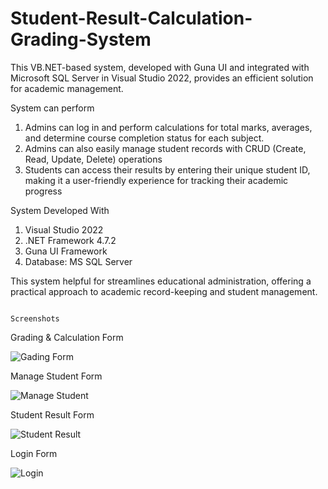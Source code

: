 # Student-Result-Calculation-Grading-System
This VB.NET-based system, developed with Guna UI and integrated with Microsoft SQL Server in Visual Studio 2022, provides an efficient solution for academic management.

System can perform
1. Admins can log in and perform calculations for total marks, averages, and determine course completion status for each subject.
2. Admins can also easily manage student records with CRUD (Create, Read, Update, Delete) operations
3. Students can access their results by entering their unique student ID, making it a user-friendly experience for tracking their academic progress

System Developed With
1. Visual Studio 2022
2. .NET Framework 4.7.2
3. Guna UI Framework
4. Database: MS SQL Server

This system helpful  for streamlines educational administration, offering a practical approach to academic record-keeping and student management.

                                                                   Screenshots

Grading & Calculation Form

![Gading Form](https://github.com/Nimith-Nimeshana/Student-Result-Calculation-Grading-System/assets/100043929/edd8495a-1606-4062-8e9a-376963cc0820)

Manage Student Form

![Manage Student](https://github.com/Nimith-Nimeshana/Student-Result-Calculation-Grading-System/assets/100043929/dad02e0f-d2a3-4a01-8097-4d386a11e9f3)

Student Result Form

![Student Result](https://github.com/Nimith-Nimeshana/Student-Result-Calculation-Grading-System/assets/100043929/5cd518cd-140d-49c6-8fd9-008b33cfde4b)

Login Form

![Login](https://github.com/Nimith-Nimeshana/Student-Result-Calculation-Grading-System/assets/100043929/c12ef432-b59b-4c74-9a04-f3a03faf96e6)



